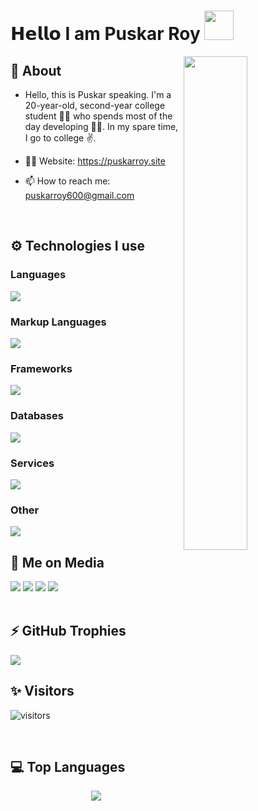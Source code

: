 # 𝗛𝗲𝗹𝗹𝗼 I am Puskar Roy <img src="https://cdn.pixabay.com/animation/2023/05/25/09/35/09-35-39-25_512.gif" width="47"> 

<img width="45%" align="right" src="https://github-readme-streak-stats.herokuapp.com/?user=Puskar-Roy&theme=black-ice&hide_border=true&stroke=0000&background=0D1117">

<div align="left" width="100%">
   
## 🧐 About

- Hello, this is Puskar speaking. I'm a 20-year-old, second-year college student 👨‍🎓 who spends most of the day developing 🧑‍💻. In my spare time, I go to college ✌.

- 👨‍💻 Website: https://puskarroy.site
- 📫 How to reach me: puskarroy600@gmail.com
  
<br />
   
## ⚙️ Technologies I use
   
### Languages
<img src="https://skillicons.dev/icons?i=javascript,typescript,python,go,java,c,matlab&theme=dark" />

### Markup Languages
<img src="https://skillicons.dev/icons?i=html,css,markdown&theme=dark" />

### Frameworks
<img src="https://skillicons.dev/icons?i=react,nextjs,nodejs,nestjs,tailwindcss,bootstrap,materialui,jquery,alpinejs,express,webpack,electron,graphql,bun&theme=dark" />


### Databases
<img src="https://skillicons.dev/icons?i=mongodb,mysql,firebase,sqlite,postgresql&theme=dark" />

### Services
<img src="https://skillicons.dev/icons?i=vercel,netlify,aws,replit&theme=dark" />

### Other
<img src="https://skillicons.dev/icons?i=docker,github,gitlab,git,sentry,figma,ps&theme=dark" />

<br />

## 📱 Me on Media
<div>
   <a href="https://www.instagram.com/puskar__xd/?hl=en"><img src="https://skillicons.dev/icons?i=instagram&theme=dark" /></a>
   <a href="https://twitter.com/PuskarR_"><img src="https://skillicons.dev/icons?i=twitter&theme=dark" /></a>
   <a href="https://www.linkedin.com/in/puskar-roy/"><img src="https://skillicons.dev/icons?i=linkedin&theme=dark" /></a>
   <a href="https://puskarroy.site"><img src="https://skillicons.dev/icons?i=discord&theme=dark" /></a>
</div>


<br />

## ⚡ GitHub Trophies</h2>
<img src="https://github-profile-trophy.vercel.app/?username=Puskar-Roy&theme=darkhub&no-frame=true&margin-w=15&margin-h=15" />

<br />


## ✨ Visitors

![visitors](https://visitor-badge.laobi.icu/badge?page_id=Puskar-Roy)

<br />



## 💻 Top Languages

<div align="center">
<img src="https://github-readme-stats.vercel.app/api/top-langs/?username=Puskar-Roy&theme=tlokyonight"/>
</div>
